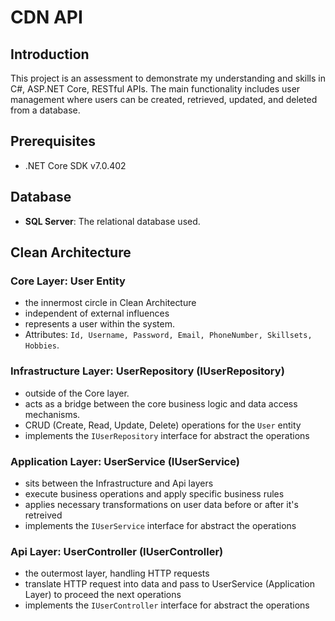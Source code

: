 # CDN API

## Introduction
This project is an assessment to demonstrate my understanding and skills in C#, ASP.NET Core, RESTful APIs. The main functionality includes user management where users can be created, retrieved, updated, and deleted from a database.

## Prerequisites
- .NET Core SDK v7.0.402

## Database
- **SQL Server**: The relational database used.

## Clean Architecture
### Core Layer: User Entity
- the innermost circle in Clean Architecture
- independent of external influences
- represents a user within the system.
- Attributes: `Id, Username, Password, Email, PhoneNumber, Skillsets, Hobbies`.

### Infrastructure Layer: UserRepository (IUserRepository)
- outside of the Core layer.
- acts as a bridge between the core business logic and data access mechanisms.
- CRUD (Create, Read, Update, Delete) operations for the `User` entity
- implements the `IUserRepository` interface for abstract the operations

### Application Layer: UserService (IUserService)
- sits between the Infrastructure and Api layers
- execute business operations and apply specific business rules
- applies necessary transformations on user data before or after it's retreived
- implements the `IUserService` interface for abstract the operations
    
### Api Layer: UserController (IUserController)
- the outermost layer, handling HTTP requests
- translate HTTP request into data and pass to UserService (Application Layer) to proceed the next operations
- implements the `IUserController` interface for abstract the operations
